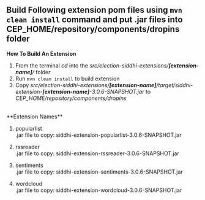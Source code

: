 Build Following extension pom files using `mvn clean install` command and put .jar files into CEP_HOME/repository/components/dropins folder
-------------------------------------------------------------------------------------------------------------------------------------------

**How To Build An Extension**

1. From the terminal _cd_ into the _src/election-siddhi-extensions/**[extension-name]**/_ folder
2. Run `mvn clean install` to build extension
3. Copy _src/election-siddhi-extensions/**[extension-name]**/target/siddhi-extension-**[extension-name]**-3.0.6-SNAPSHOT.jar_ 
to _CEP_HOME/repository/components/dropins_

<br />
**Extension Names**

1. popularlist  
.jar file to copy: siddhi-extension-popularlist-3.0.6-SNAPSHOT.jar

2. rssreader  
.jar file to copy: siddhi-extension-rssreader-3.0.6-SNAPSHOT.jar

3. sentiments  
.jar file to copy: siddhi-extension-sentiments-3.0.6-SNAPSHOT.jar

4. wordcloud  
.jar file to copy: siddhi-extension-wordcloud-3.0.6-SNAPSHOT.jar

